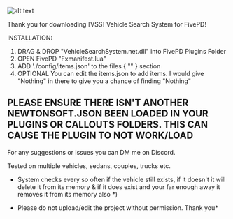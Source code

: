 ![alt text](https://i.imgur.com/iFjPd5K.png)

Thank you for downloading [VSS] Vehicle Search System for FivePD!

INSTALLATION:

1. DRAG & DROP "VehicleSearchSystem.net.dll" into FivePD Plugins Folder
2. OPEN FivePD "Fxmanifest.lua"
3. ADD './config/items.json' to the files { "" } section
3. OPTIONAL You can edit the items.json to add items. I would give "Nothing" in there to give you a chance of finding "Nothing"

## PLEASE ENSURE THERE ISN'T ANOTHER NEWTONSOFT.JSON BEEN LOADED IN YOUR PLUGINS OR CALLOUTS FOLDERS. THIS CAN CAUSE THE PLUGIN TO NOT WORK/LOAD ##

For any suggestions or issues you can DM me on Discord.

Tested on multiple vehicles, sedans, couples, trucks etc.

* System checks every so often if the vehicle still exists, if it doesn't it will delete it from its memory & if it does exist and your far enough away it removes it from its memory also *)

* Please do not upload/edit the project without permission. Thank you*

